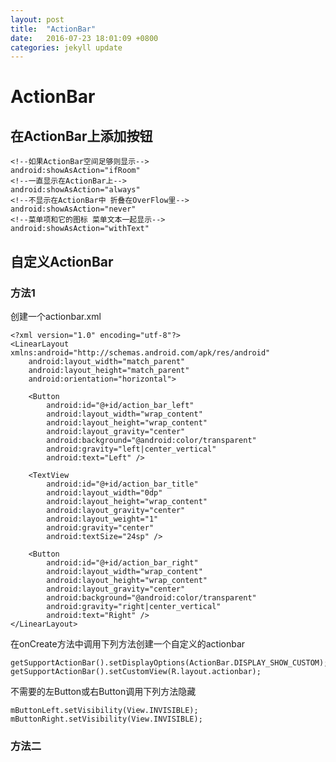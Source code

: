 ```yaml
---
layout: post
title:  "ActionBar"
date:   2016-07-23 18:01:09 +0800
categories: jekyll update
---
```

# ActionBar #
## 在ActionBar上添加按钮 ##

	<!--如果ActionBar空间足够则显示-->
    android:showAsAction="ifRoom"
    <!--一直显示在ActionBar上-->
    android:showAsAction="always"
    <!--不显示在ActionBar中 折叠在OverFlow里-->
    android:showAsAction="never"
    <!--菜单项和它的图标 菜单文本一起显示-->
    android:showAsAction="withText"

## 自定义ActionBar ##
### 方法1 ###
创建一个actionbar.xml

	<?xml version="1.0" encoding="utf-8"?>
	<LinearLayout xmlns:android="http://schemas.android.com/apk/res/android"
	    android:layout_width="match_parent"
	    android:layout_height="match_parent"
	    android:orientation="horizontal">
	
	    <Button
	        android:id="@+id/action_bar_left"
	        android:layout_width="wrap_content"
	        android:layout_height="wrap_content"
	        android:layout_gravity="center"
	        android:background="@android:color/transparent"
	        android:gravity="left|center_vertical"
	        android:text="Left" />
	
	    <TextView
	        android:id="@+id/action_bar_title"
	        android:layout_width="0dp"
	        android:layout_height="wrap_content"
	        android:layout_gravity="center"
	        android:layout_weight="1"
	        android:gravity="center"
	        android:textSize="24sp" />
	
	    <Button
	        android:id="@+id/action_bar_right"
	        android:layout_width="wrap_content"
	        android:layout_height="wrap_content"
	        android:layout_gravity="center"
	        android:background="@android:color/transparent"
	        android:gravity="right|center_vertical"
	        android:text="Right" />
	</LinearLayout>

在onCreate方法中调用下列方法创建一个自定义的actionbar

	getSupportActionBar().setDisplayOptions(ActionBar.DISPLAY_SHOW_CUSTOM);
	getSupportActionBar().setCustomView(R.layout.actionbar);

不需要的左Button或右Button调用下列方法隐藏

	mButtonLeft.setVisibility(View.INVISIBLE);
	mButtonRight.setVisibility(View.INVISIBLE);

### 方法二 ###